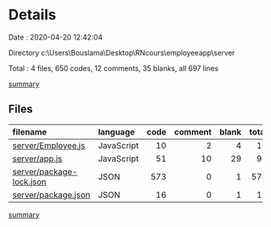 # Details

Date : 2020-04-20 12:42:04

Directory c:\Users\Bouslama\Desktop\RNcours\employeeapp\server

Total : 4 files,  650 codes, 12 comments, 35 blanks, all 697 lines

[summary](results.md)

## Files
| filename | language | code | comment | blank | total |
| :--- | :--- | ---: | ---: | ---: | ---: |
| [server/Employee.js](/server/Employee.js) | JavaScript | 10 | 2 | 4 | 16 |
| [server/app.js](/server/app.js) | JavaScript | 51 | 10 | 29 | 90 |
| [server/package-lock.json](/server/package-lock.json) | JSON | 573 | 0 | 1 | 574 |
| [server/package.json](/server/package.json) | JSON | 16 | 0 | 1 | 17 |

[summary](results.md)